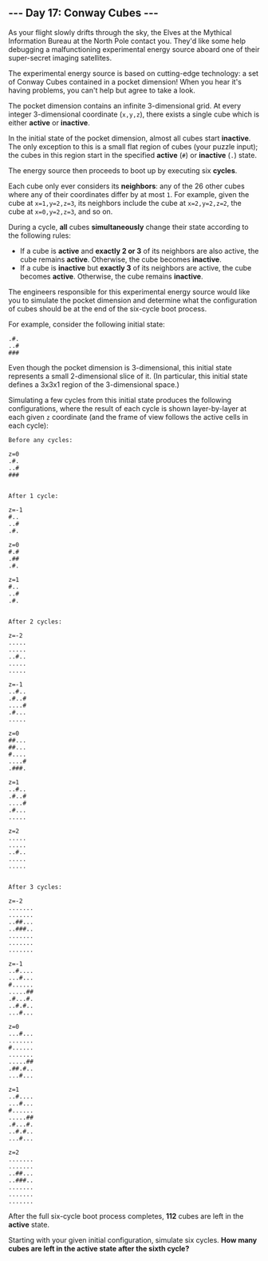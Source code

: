 ## --- Day 17: Conway Cubes ---
As your flight slowly drifts through the sky, the Elves at the Mythical Information Bureau at the North Pole contact you. They'd like some help debugging a malfunctioning experimental energy source aboard one of their super-secret imaging satellites.
 
The experimental energy source is based on cutting-edge technology: a set of Conway Cubes contained in a pocket dimension! When you hear it's having problems, you can't help but agree to take a look.
 
The pocket dimension contains an infinite 3-dimensional grid. At every integer 3-dimensional coordinate (`x,y,z`), there exists a single cube which is either **active** or **inactive**.
 
In the initial state of the pocket dimension, almost all cubes start **inactive**. The only exception to this is a small flat region of cubes (your puzzle input); the cubes in this region start in the specified **active** (`#`) or **inactive** (`.`) state.
 
The energy source then proceeds to boot up by executing six **cycles**.
 
Each cube only ever considers its **neighbors**: any of the 26 other cubes where any of their coordinates differ by at most `1`. For example, given the cube at `x=1,y=2,z=3`, its neighbors include the cube at `x=2,y=2,z=2`, the cube at `x=0,y=2,z=3`, and so on.
 
During a cycle, **all** cubes **simultaneously** change their state according to the following rules:
 
- If a cube is **active** and **exactly 2 or 3** of its neighbors are also active, the cube remains **active**. Otherwise, the cube becomes **inactive**.
- If a cube is **inactive** but **exactly 3** of its neighbors are active, the cube becomes **active**. Otherwise, the cube remains **inactive**.
 
The engineers responsible for this experimental energy source would like you to simulate the pocket dimension and determine what the configuration of cubes should be at the end of the six-cycle boot process.
 
For example, consider the following initial state:
 
```
.#.
..#
###
```
 
Even though the pocket dimension is 3-dimensional, this initial state represents a small 2-dimensional slice of it. (In particular, this initial state defines a 3x3x1 region of the 3-dimensional space.)
 
Simulating a few cycles from this initial state produces the following configurations, where the result of each cycle is shown layer-by-layer at each given `z` coordinate (and the frame of view follows the active cells in each cycle):
 
```
Before any cycles:

z=0
.#.
..#
###


After 1 cycle:

z=-1
#..
..#
.#.

z=0
#.#
.##
.#.

z=1
#..
..#
.#.


After 2 cycles:

z=-2
.....
.....
..#..
.....
.....

z=-1
..#..
.#..#
....#
.#...
.....

z=0
##...
##...
#....
....#
.###.

z=1
..#..
.#..#
....#
.#...
.....

z=2
.....
.....
..#..
.....
.....


After 3 cycles:

z=-2
.......
.......
..##...
..###..
.......
.......
.......

z=-1
..#....
...#...
#......
.....##
.#...#.
..#.#..
...#...

z=0
...#...
.......
#......
.......
.....##
.##.#..
...#...

z=1
..#....
...#...
#......
.....##
.#...#.
..#.#..
...#...

z=2
.......
.......
..##...
..###..
.......
.......
.......
```
 
After the full six-cycle boot process completes, **112** cubes are left in the **active** state.
 
Starting with your given initial configuration, simulate six cycles. **How many cubes are left in the active state after the sixth cycle?**
 